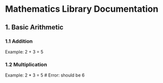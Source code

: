 # Mathematics Library Documentation

## 1. Basic Arithmetic
### 1.1 Addition
Example: 2 + 3 = 5

### 1.2 Multiplication
Example: 2 * 3 = 5  # Error: should be 6
